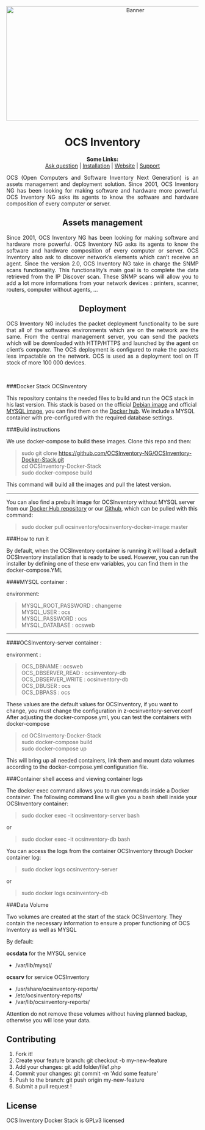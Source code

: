 <p align="center">
  <img src="https://cdn.ocsinventory-ng.org/common/banners/banner660px.png" height=300 width=660 alt="Banner">
</p>

<h1 align="center">OCS Inventory</h1>
<p align="center">
  <b>Some Links:</b><br>
  <a href="http://ask.ocsinventory-ng.org">Ask question</a> |
  <a href="#COMMING_SOON_STAY_CONNECTED">Installation</a> |
  <a href="http://www.ocsinventory-ng.org/?utm_source=github-ocs">Website</a> |
  <a href="https://www.factorfx.com/ocs-en">Support</a>
</p>

<p align='justify'>
OCS (Open Computers and Software Inventory Next Generation) is an assets management and deployment solution.
Since 2001, OCS Inventory NG has been looking for making software and hardware more powerful.
OCS Inventory NG asks its agents to know the software and hardware composition of every computer or server.
</p>




<h2 align="center">Assets management</h2>
<p align='justify'>
Since 2001, OCS Inventory NG has been looking for making software and hardware more powerful. OCS Inventory NG asks its agents to know the software and hardware composition of every computer or server. OCS Inventory also ask to discover network’s elements which can’t receive an agent. Since the version 2.0, OCS Inventory NG take in charge the SNMP scans functionality.
This functionality’s main goal is to complete the data retrieved from the IP Discover scan. These SNMP scans will allow you to add a lot more informations from your network devices : printers, scanner, routers, computer without agents, …
</p>

<h2 align="center">Deployment</h2>
<p align='justify'>
OCS Inventory NG includes the packet deployment functionality to be sure that all of the softwares environments which are on the network are the same. From the central management server, you can send the packets which will be downloaded with HTTP/HTTPS and launched by the agent on client’s computer. The OCS deployment is configured to make the packets less impactable on the network. OCS is used as a deployment tool on IT stock of more 100 000 devices.
</p>
<br />

###Docker Stack OCSInventory

This repository contains the needed files to build and run the OCS stack in his last version.
This stack is based on the official [Debian image](https://hub.docker.com/_/debian/) and official [MYSQL image](https://hub.docker.com/_/mysql/), you can find them on the [Docker hub](https://hub.docker.com/explore/).
We include a MYSQL container with pre-configured with the required database settings.

###Build instructions

We use docker-compose to build these images. Clone this repo and then:

> sudo git clone https://github.com/OCSInventory-NG/OCSInventory-Docker-Stack.git <br>
> cd OCSInventory-Docker-Stack <br>
> sudo docker-compose build 

This command will build all the images and pull the latest version.

----------
You can also find a prebuilt image for OCSInventory without MYSQL server from our [Docker Hub repository](https://hub.docker.com/r/ocsinventory/ocsinventory-docker-image/) or our [Github](https://github.com/OCSInventory-NG/OCSInventory-Docker-Image), which can be pulled with this command:

> sudo docker pull ocsinventory/ocsinventory-docker-image:master

###How to run it

By default, when the OCSInventory container is running it will load a default OCSInventory installation that is ready to be used. However, you can run the installer by defining one of these env variables, you can find them in the docker-compose.YML

####MYSQL container :

environment:

> MYSQL_ROOT_PASSWORD : changeme  <br>
> MYSQL_USER : ocs <br> 
> MYSQL_PASSWORD : ocs <br> 
> MYSQL_DATABASE : ocsweb 

----------

####OCSInventory-server container :

environment :

> OCS_DBNAME : ocsweb <br>
> OCS_DBSERVER_READ : ocsinventory-db <br>
> OCS_DBSERVER_WRITE : ocsinventory-db <br>
> OCS_DBUSER : ocs <br>
> OCS_DBPASS : ocs

These values are the default values for OCSInventory, if you want to change, you must change the configuration in z-ocsinventory-server.conf
After adjusting the docker-compose.yml, you can test the containers with docker-compose

> cd OCSInventory-Docker-Stack <br>
> sudo docker-compose build <br>
> sudo docker-compose up

This will bring up all needed containers, link them and mount data volumes according to the docker-compose.yml configuration file.

###Container shell access and viewing container logs

The docker exec command allows you to run commands inside a Docker container. The following command line will give you a bash shell inside your OCSInventory container:

> sudo docker exec -it ocsinventory-server bash

or

> sudo docker exec -it ocsinventory-db bash

You can access the logs from the container OCSInventory through Docker container log:

> sudo docker logs ocsinventory-server

or

> sudo docker logs ocsinventory-db

###Data Volume

Two volumes are created at the start of the stack OCSInventory. They contain the necessary information to ensure a proper functioning of OCS Inventory as well as MYSQL

By default:

**ocsdata** for the MYSQL service
   - /var/lib/mysql/

**ocssrv** for service OCSInventory 
   - /usr/share/ocsinventory-reports/
   - /etc/ocsinventory-reports/
   - /var/lib/ocsinventory-reports/

Attention do not remove these volumes without having planned backup, otherwise you will lose your data.

## Contributing

1. Fork it!
2. Create your feature branch: git checkout -b my-new-feature
3. Add your changes: git add folder/file1.php
4. Commit your changes: git commit -m 'Add some feature'
5. Push to the branch: git push origin my-new-feature
6. Submit a pull request !

## License

OCS Inventory Docker Stack is GPLv3 licensed
